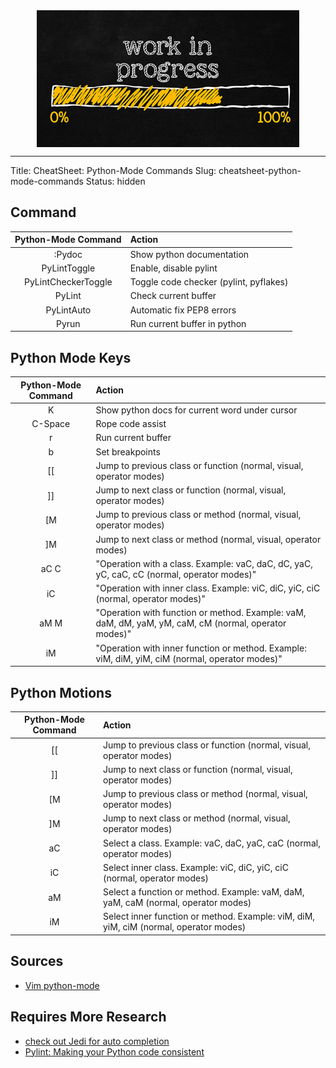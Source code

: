 <!--
Maintainer:   jeffskinnerbox@yahoo.com / www.jeffskinnerbox.me
Version:      0.0.0
-->


<div align="center">
<img src="https://raw.githubusercontent.com/jeffskinnerbox/blog/main/content/images/banners-bkgrds/work-in-progress.jpg" title="These materials require additional work and are not ready for general use." align="center" width=420px height=219px>
</div>


-----



Title: CheatSheet: Python-Mode Commands
Slug: cheatsheet-python-mode-commands
Status: hidden

## Command
| Python-Mode Command | Action |
|:----:|:------|
| :Pydoc <args> | Show python documentation |
| PyLintToggle | Enable, disable pylint |
| PyLintCheckerToggle | Toggle code checker (pylint, pyflakes) |
| PyLint | Check current buffer |
| PyLintAuto | Automatic fix PEP8 errors |
| Pyrun | Run current buffer in python |

## Python Mode Keys
| Python-Mode Command | Action |
|:----:|:------|
| K | Show python docs for current word under cursor |
| C-Space | Rope code assist |
| <leader>r | Run current buffer |
| <leader>b | Set breakpoints |
| [[ | Jump to previous class or function (normal, visual, operator modes) |
| ]] | Jump to next class or function  (normal, visual, operator modes) |
| [M | Jump to previous class or method (normal, visual, operator modes) |
| ]M | Jump to next class or method (normal, visual, operator modes) |
| aC C | "Operation with a class.  Example: vaC, daC, dC, yaC, yC, caC, cC (normal, operator modes)" |
| iC | "Operation with inner class.  Example: viC, diC, yiC, ciC (normal, operator modes)" |
| aM M | "Operation with function or method.  Example: vaM, daM, dM, yaM, yM, caM, cM (normal, operator modes)" |
| iM | "Operation with inner function or method.  Example: viM, diM, yiM, ciM (normal, operator modes)" |

## Python Motions
| Python-Mode Command | Action |
|:----:|:------|
| [[ | Jump to previous class or function (normal, visual, operator modes) |
| ]] | Jump to next class or function  (normal, visual, operator modes) |
| [M | Jump to previous class or method (normal, visual, operator modes) |
| ]M | Jump to next class or method (normal, visual, operator modes) |
| aC | Select a class. Example: vaC, daC, yaC, caC (normal, operator modes) |
| iC | Select inner class. Example: viC, diC, yiC, ciC (normal, operator modes) |
| aM | Select a function or method. Example: vaM, daM, yaM, caM (normal, operator modes) |
| iM | Select inner function or method. Example: viM, diM, yiM, ciM (normal, operator modes) |

## Sources
* [Vim python-mode](https://github.com/klen/python-mode)

## Requires More Research
* [check out Jedi for auto completion](https://github.com/davidhalter/jedi-vim)
* [Pylint: Making your Python code consistent](https://opensource.com/article/19/10/python-pylint-introduction)
